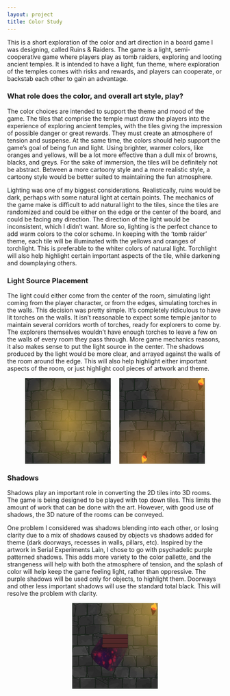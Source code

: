 ```yaml
---
layout: project
title: Color Study
---
```

<div class="container">
<p>
This is a short exploration of the color and art direction in a board game I was designing, called Ruins & Raiders. The game is a light, semi-cooperative game where players play as tomb raiders, exploring and looting ancient temples. It is intended to have a light, fun theme, where exploration of the temples comes with risks and rewards, and players can cooperate, or backstab each other to gain an advantage.
</p>

<h3>
What role does the color, and overall art style, play?
</h3>
<p>
The color choices are intended to support the theme and mood of the game. The tiles that comprise the temple must draw the players into the experience of exploring ancient temples, with the tiles giving the impression of possible danger or great rewards. They must create an atmosphere of tension and suspense. At the same time, the colors should help support the game’s goal of being fun and light. Using brighter, warmer colors, like oranges and yellows, will be a lot more effective than a dull mix of browns, blacks, and greys. For the sake of immersion, the tiles will be definitely not be abstract. Between a more cartoony style and a more realistic style, a cartoony style would be better suited to maintaining the fun atmosphere.
</p>
<p>
Lighting was one of my biggest considerations. Realistically, ruins would be dark, perhaps with some natural light at certain points. The mechanics of the game make is difficult to add natural light to the tiles, since the tiles are randomized and could be either on the edge or the center of the board, and could be facing any direction. The direction of the light would be inconsistent, which I didn’t want. More so, lighting is the perfect chance to add warm colors to the color scheme. In keeping with the ‘tomb raider’ theme, each tile will be illuminated with the yellows and oranges of torchlight. This is preferable to the whiter colors of natural light. Torchlight will also help highlight certain important aspects of the tile, while darkening and downplaying others.
</p>

<h3>
Light Source Placement
</h3>
<p>
The light could either come from the center of the room, simulating light coming from the player character, or from the edges, simulating torches in the walls. This decision was pretty simple. It’s completely ridiculous to have lit torches on the walls. It isn’t reasonable to expect some temple janitor to maintain several corridors worth of torches, ready for explorers to come by. The explorers themselves wouldn’t have enough torches to leave a few on the walls of every room they pass through. More game mechanics reasons, it also makes sense to put the light source in the center. The shadows produced by the light would be more clear, and arrayed against the walls of the room around the edge. This will also help highlight either important aspects of the room, or just highlight cool pieces of artwork and theme.
</p>
<div style="display: flex;justify-content: center;">
    <img src="/images/center.jpg" height="200px" width="200px" style="margin-right: 20px;" >
    <img src="/images/edges.jpg" height="200px" width="200px">
</div>

<h3>
Shadows
</h3>
<p>
Shadows play an important role in converting the 2D tiles into 3D rooms. The game is being designed to be played with top down tiles. This limits the amount of work that can be done with the art. However, with good use of shadows, the 3D nature of the rooms can be conveyed.
</p>
<p>
One problem I considered was shadows blending into each other, or losing clarity due to a mix of shadows caused by objects vs shadows added for theme (dark doorways, recesses in walls, pillars, etc). Inspired by the artwork in Serial Experiments Lain, I chose to go with psychadelic purple patterned shadows. This adds more variety to the color pallette, and the strangeness will help with both the atmosphere of tension, and the splash of color will help keep the game feeling light, rather than oppressive. The purple shadows will be used only for objects, to highlight them. Doorways and other less important shadows will use the standard total black. This will resolve the problem with clarity.
</p>
<img src="/images/chest.jpg" height="200px" width="200px" style="display: block; margin: 0 auto;">
</div>